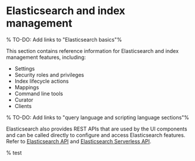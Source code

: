# Elasticsearch and index management

% TO-DO: Add links to "Elasticsearch basics"%

This section contains reference information for Elasticsearch and index management features, including:

* Settings
* Security roles and privileges
* Index lifecycle actions
* Mappings
* Command line tools
* Curator
* Clients

% TO-DO: Add links to "query language and scripting language sections"%

Elasticsearch also provides REST APIs that are used by the UI components and can be called directly to configure and access Elasticsearch features.
Refer to [Elasticsearch API](https://www.elastic.co/docs/api/doc/elasticsearch) and [Elasticsearch Serverless API](https://www.elastic.co/docs/api/doc/elasticsearch-serverless).

% test
